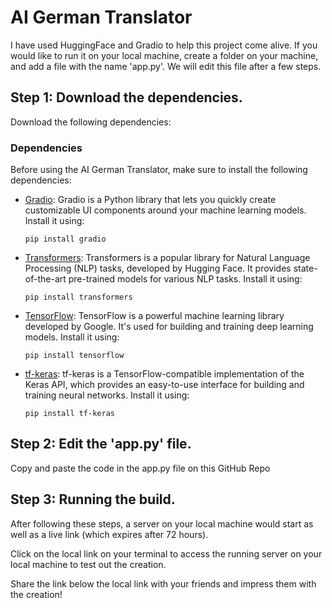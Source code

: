 # AI German Translator

I have used HuggingFace and Gradio to help this project come alive. If you would like to run it on your local machine, create a folder on your machine, and add a file with the name 'app.py'. We will edit this file after a few steps.

## Step 1: Download the dependencies.

Download the following dependencies:

### Dependencies

Before using the AI German Translator, make sure to install the following dependencies:

- [Gradio](https://pypi.org/project/gradio/): Gradio is a Python library that lets you quickly create customizable UI components around your machine learning models. Install it using:
  
  ```pip install gradio```

- [Transformers](https://huggingface.co/transformers/): Transformers is a popular library for Natural Language Processing (NLP) tasks, developed by Hugging Face. It provides state-of-the-art pre-trained models for various NLP tasks. Install it using:
  
  ```pip install transformers```

- [TensorFlow](https://www.tensorflow.org/): TensorFlow is a powerful machine learning library developed by Google. It's used for building and training deep learning models. Install it using:
  
  ```pip install tensorflow```

- [tf-keras](https://pypi.org/project/tf-keras/): tf-keras is a TensorFlow-compatible implementation of the Keras API, which provides an easy-to-use interface for building and training neural networks. Install it using:
  
  ```pip install tf-keras```

## Step 2: Edit the 'app.py' file.

Copy and paste the code in the app.py file on this GitHub Repo

## Step 3: Running the build.

After following these steps, a server on your local machine would start as well as a live link (which expires after 72 hours). 

Click on the local link on your terminal to access the running server on your local machine to test out the creation.

Share the link below the local link with your friends and impress them with the creation!
